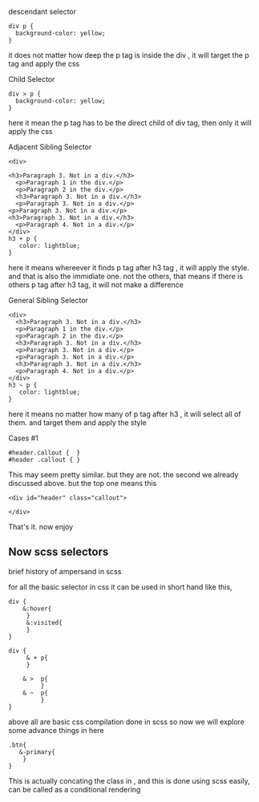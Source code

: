 descendant selector 
  
```
div p { 
  background-color: yellow; 
}
```
it does not matter how deep the p tag is inside the div , it will target the p tag and apply the css



Child Selector

  
```
div > p {
  background-color: yellow;
}
```
here it mean the p tag has to be the direct child of div tag, then only it will apply the css


Adjacent Sibling Selector

```
<div> 
  
<h3>Paragraph 3. Not in a div.</h3>
  <p>Paragraph 1 in the div.</p> 
  <p>Paragraph 2 in the div.</p> 
  <h3>Paragraph 3. Not in a div.</h3> 
  <p>Paragraph 3. Not in a div.</p>
<p>Paragraph 3. Not in a div.</p>
<h3>Paragraph 3. Not in a div.</h3>
  <p>Paragraph 4. Not in a div.</p>
</div> 
h3 + p {
   color: lightblue;
}

```
here it means whereever it finds p tag after h3 tag , it will apply the style. and that is also the immidiate one. not the others, that means if there is others p tag 
after h3 tag, it will not make a difference


General Sibling Selector

```
<div>
  <h3>Paragraph 3. Not in a div.</h3>
  <p>Paragraph 1 in the div.</p>
  <p>Paragraph 2 in the div.</p>
  <h3>Paragraph 3. Not in a div.</h3> 
  <p>Paragraph 3. Not in a div.</p>
  <p>Paragraph 3. Not in a div.</p>
  <h3>Paragraph 3. Not in a div.</h3>
  <p>Paragraph 4. Not in a div.</p>
</div>
h3 ~ p {
   color: lightblue;
}

```
here it means no matter how many of p tag after h3 , it will select all of them. and target them and apply the style

Cases
#1
```
#header.callout {  } 
#header .callout { }
```
This may seem pretty similar. but they are not. 
the second we already discussed above. but the top one means this
```
<div id="header" class="callout">
    
</div>
```

That's it.  now enjoy




Now scss selectors
---
brief history of  ampersand  in scss 

for all the basic selector in css it can be used in short hand like this, 
```
div {
    &:hover{
     }
     &:visited{ 
     }
}

div { 
     & + p{ 
     } 
     
    & >  p{  
         }
    & ~  p{   
         }
}

```
above all are basic css compilation done in  scss
so now we will explore some advance things in here 
```
.btn{
   &-primary{
    }
}
```
This is actually concating the class in , and this is done using scss easily, can be called as a conditional rendering
